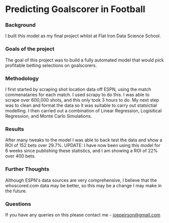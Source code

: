 # Predicting Goalscorer in Football
### Background
I built this model as my final project whilst at Flat Iron Data Science School.
### Goals of the project
The goal of this project was to build a fully automated model that would pick profitable betting selections on goalscorers.
### Methodology
I first started by scraping shot location data off ESPN, using the match commenataries for each match. I used scrapy to do this. I was able to scrape over 600,000 shots, and this only took 3 hours to do.
My next step was to clean and format the data so it was suitable to carry out statsictial modelling. I then carried out a combination of Linear Regression, Logisitical Regression, and Monte Carlo Simulations. 
### Results
After many tweaks to the model I was able to back test the data and show a ROI of 152 bets over 29.7%.
UPDATE: I have now been using this model for 6 weeks since publishing these statistics, and I am showing a ROI of 22% over 400 bets.
### Further Thoughts
Although ESPN's data sources are very comprehensive, I believe that the whoscored.com data may be better, so this may be a change I may make in the future.

### Questions
If you have any queries on this please contact me - joepeirson@gmail.com
